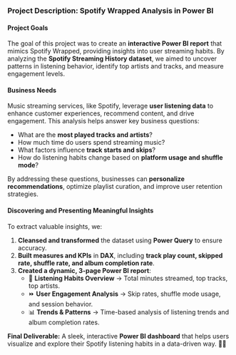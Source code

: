 ### **Project Description: Spotify Wrapped Analysis in Power BI**  

#### **Project Goals**  
The goal of this project was to create an **interactive Power BI report** that mimics Spotify Wrapped, providing insights into user streaming habits. By analyzing the **Spotify Streaming History dataset**, we aimed to uncover patterns in listening behavior, identify top artists and tracks, and measure engagement levels.  

#### **Business Needs**  
Music streaming services, like Spotify, leverage **user listening data** to enhance customer experiences, recommend content, and drive engagement. This analysis helps answer key business questions:  
- What are the **most played tracks and artists**?  
- How much time do users spend streaming music?  
- What factors influence **track starts and skips**?  
- How do listening habits change based on **platform usage and shuffle mode**?  

By addressing these questions, businesses can **personalize recommendations**, optimize playlist curation, and improve user retention strategies.  

#### **Discovering and Presenting Meaningful Insights**  
To extract valuable insights, we:  
1. **Cleansed and transformed** the dataset using **Power Query** to ensure accuracy.  
2. **Built measures and KPIs** in **DAX**, including **track play count, skipped rate, shuffle rate, and album completion rate**.  
3. **Created a dynamic, 3-page Power BI report**:  
   - 🎵 **Listening Habits Overview** → Total minutes streamed, top tracks, top artists.  
   - ⏩ **User Engagement Analysis** → Skip rates, shuffle mode usage, and session behavior.  
   - 📊 **Trends & Patterns** → Time-based analysis of listening trends and album completion rates.  

**Final Deliverable:** A sleek, interactive **Power BI dashboard** that helps users visualize and explore their Spotify listening habits in a data-driven way. 🚀🎶
